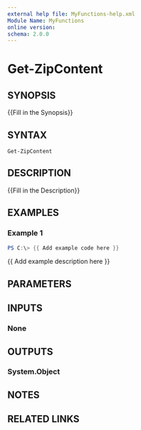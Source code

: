 ```yaml
---
external help file: MyFunctions-help.xml
Module Name: MyFunctions
online version:
schema: 2.0.0
---
```


# Get-ZipContent

## SYNOPSIS
{{Fill in the Synopsis}}

## SYNTAX

```
Get-ZipContent
```

## DESCRIPTION
{{Fill in the Description}}

## EXAMPLES

### Example 1
```powershell
PS C:\> {{ Add example code here }}
```

{{ Add example description here }}

## PARAMETERS

## INPUTS

### None


## OUTPUTS

### System.Object

## NOTES

## RELATED LINKS
